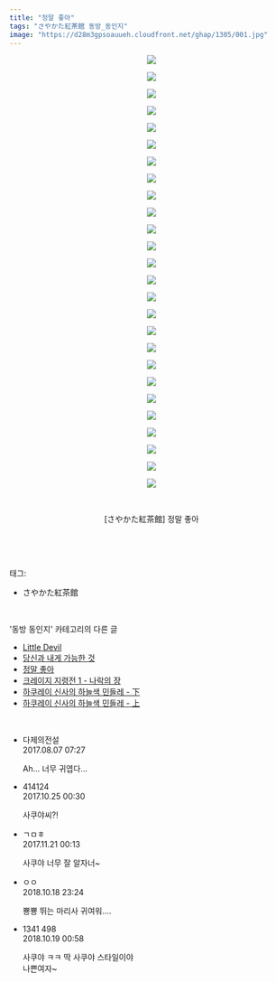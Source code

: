```yaml
---
title: "정말 좋아"
tags: "さやかた紅茶館 동방_동인지"
image: "https://d28m3gpsoauueh.cloudfront.net/ghap/1305/001.jpg"
---
```

<div class="article">
<p style="text-align: center; clear: none; float: none;"><img src="{{ site.imgserver4 }}/ghap/1305/001.jpg"/></p>
<p style="text-align: center; clear: none; float: none;"><img src="{{ site.imgserver4 }}/ghap/1305/002.jpg"/></p>
<p style="text-align: center; clear: none; float: none;"><img src="{{ site.imgserver4 }}/ghap/1305/003.jpg"/></p>
<p style="text-align: center; clear: none; float: none;"><img src="{{ site.imgserver4 }}/ghap/1305/004.jpg"/></p>
<p style="text-align: center; clear: none; float: none;"><img src="{{ site.imgserver4 }}/ghap/1305/005.jpg"/></p>
<p style="text-align: center; clear: none; float: none;"><img src="{{ site.imgserver4 }}/ghap/1305/006.jpg"/></p>
<p style="text-align: center; clear: none; float: none;"><img src="{{ site.imgserver4 }}/ghap/1305/007.jpg"/></p>
<p style="text-align: center; clear: none; float: none;"><img src="{{ site.imgserver4 }}/ghap/1305/008.jpg"/></p>
<p style="text-align: center; clear: none; float: none;"><img src="{{ site.imgserver4 }}/ghap/1305/009.jpg"/></p>
<p style="text-align: center; clear: none; float: none;"><img src="{{ site.imgserver4 }}/ghap/1305/010.jpg"/></p>
<p style="text-align: center; clear: none; float: none;"><img src="{{ site.imgserver4 }}/ghap/1305/011.jpg"/></p>
<p style="text-align: center; clear: none; float: none;"><img src="{{ site.imgserver4 }}/ghap/1305/012.jpg"/></p>
<p style="text-align: center; clear: none; float: none;"><img src="{{ site.imgserver4 }}/ghap/1305/013.jpg"/></p>
<p style="text-align: center; clear: none; float: none;"><img src="{{ site.imgserver4 }}/ghap/1305/014.jpg"/></p>
<p style="text-align: center; clear: none; float: none;"><img src="{{ site.imgserver4 }}/ghap/1305/015.jpg"/></p>
<p style="text-align: center; clear: none; float: none;"><img src="{{ site.imgserver4 }}/ghap/1305/016.jpg"/></p>
<p style="text-align: center; clear: none; float: none;"><img src="{{ site.imgserver4 }}/ghap/1305/017.jpg"/></p>
<p style="text-align: center; clear: none; float: none;"><img src="{{ site.imgserver4 }}/ghap/1305/018.jpg"/></p>
<p style="text-align: center; clear: none; float: none;"><img src="{{ site.imgserver4 }}/ghap/1305/019.jpg"/></p>
<p style="text-align: center; clear: none; float: none;"><img src="{{ site.imgserver4 }}/ghap/1305/020.jpg"/></p>
<p style="text-align: center; clear: none; float: none;"><img src="{{ site.imgserver4 }}/ghap/1305/021.jpg"/></p>
<p style="text-align: center; clear: none; float: none;"><img src="{{ site.imgserver4 }}/ghap/1305/022.jpg"/></p>
<p style="text-align: center; clear: none; float: none;"><img src="{{ site.imgserver4 }}/ghap/1305/023.jpg"/></p>
<p style="text-align: center; clear: none; float: none;"><img src="{{ site.imgserver4 }}/ghap/1305/024.jpg"/></p>
<p style="text-align: center; clear: none; float: none;"><img src="{{ site.imgserver4 }}/ghap/1305/025.jpg"/></p>
<p style="text-align: center; clear: none; float: none;"><img src="{{ site.imgserver4 }}/ghap/1305/026.jpg"/></p>
<p style="text-align: center; clear: none; float: none;"><br/></p>
<p style="text-align: center; clear: none; float: none;">[さやかた紅茶館] 정말 좋아</p>
<p><br/></p>
</div><br/>
<div class="tagTrail">
<p>태그: </p>
<ul>
<li>さやかた紅茶館</li>
</ul>
</div><br/>
<div class="another">
<p>'동방 동인지' 카테고리의 다른 글</p>
<ul>
<li><a href="/ghap_1308">Little Devil</a></li>
<li><a href="/ghap_1306">당신과 내게 가능한 것</a></li>
<li><a href="/ghap_1305">정말 좋아</a></li>
<li><a href="/ghap_1304">크레이지 지령전 1 - 나락의 장</a></li>
<li><a href="/ghap_1302">하쿠레이 신사의 하늘색 민들레 - 下</a></li>
<li><a href="/ghap_1301">하쿠레이 신사의 하늘색 민들레 - 上</a></li>
</ul>
</div><br/>
<div class="cb_module cb_fluid">
<div class="cb_wrt cb_profile">
<div class="comment">
<ul>
<li class="cb_thumb_off" id="comment15053404">
<div class="cb_comment_area">
<div class="cb_info_area">
<div class="cb_section">
<span class="cb_nick_name">다제의전설</span>
</div>
<div class="cb_section">
<span class="cb_date">2017.08.07 07:27 </span>
</div>
</div>
<div class="cb_dsc_comment">
<p class="cb_dsc">
											Ah... 너무 귀엽다...
										</p>
</div>
</div></li>
<li class="cb_thumb_off" id="comment15113722">
<div class="cb_comment_area">
<div class="cb_info_area">
<div class="cb_section">
<span class="cb_nick_name">414124</span>
</div>
<div class="cb_section">
<span class="cb_date">2017.10.25 00:30 </span>
</div>
</div>
<div class="cb_dsc_comment">
<p class="cb_dsc">
											사쿠야씨?!
										</p>
</div>
</div></li>
<li class="cb_thumb_off" id="comment15133782">
<div class="cb_comment_area">
<div class="cb_info_area">
<div class="cb_section">
<span class="cb_nick_name">ㄱㅁㅎ</span>
</div>
<div class="cb_section">
<span class="cb_date">2017.11.21 00:13 </span>
</div>
</div>
<div class="cb_dsc_comment">
<p class="cb_dsc">
											사쿠야 너무 잘 알자너~
										</p>
</div>
</div></li>
<li class="cb_thumb_off" id="comment15357988">
<div class="cb_comment_area">
<div class="cb_info_area">
<div class="cb_section">
<span class="cb_nick_name">ㅇㅇ</span>
</div>
<div class="cb_section">
<span class="cb_date">2018.10.18 23:24 </span>
</div>
</div>
<div class="cb_dsc_comment">
<p class="cb_dsc">
											뿅뿅 뛰는 마리사 귀여워....
										</p>
</div>
</div></li>
<li class="cb_thumb_off" id="comment15358025">
<div class="cb_comment_area">
<div class="cb_info_area">
<div class="cb_section">
<span class="cb_nick_name">1341 498</span>
</div>
<div class="cb_section">
<span class="cb_date">2018.10.19 00:58 </span>
</div>
</div>
<div class="cb_dsc_comment">
<p class="cb_dsc">
											사쿠야 ㅋㅋ 딱 사쿠야 스타일이야<br/>
나쁜여자~
										</p>
</div>
</div></li>
</ul>
</div>
</div><!-- commentList close -->
</div><br/>
